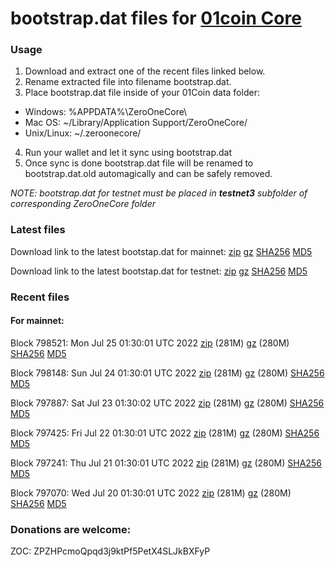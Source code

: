 # bootstrap.dat files for [01coin Core](https://01coin.io)

### Usage

1. Download and extract one of the recent files linked below.
2. Rename extracted file into filename bootstrap.dat.
3. Place bootstrap.dat file inside of your 01Coin data folder:
 - Windows: %APPDATA%\ZeroOneCore\
 - Mac OS: ~/Library/Application Support/ZeroOneCore/
 - Unix/Linux: ~/.zeroonecore/
4. Run your wallet and let it sync using bootstrap.dat
5. Once sync is done bootstrap.dat file will be renamed to bootstrap.dat.old automagically and can be safely removed.

_NOTE: bootstrap.dat for testnet must be placed in **testnet3** subfolder of corresponding ZeroOneCore folder_

### Latest files
Download link to the latest bootstap.dat for mainnet: [zip](https://files.01coin.io/mainnet/bootstrap.dat.zip) [gz](https://files.01coin.io/mainnet/bootstrap.dat.tar.gz) [SHA256](https://files.01coin.io/mainnet/sha256.txt) [MD5](https://files.01coin.io/mainnet/md5.txt)

Download link to the latest bootstap.dat for testnet: [zip](https://files.01coin.io/testnet/bootstrap.dat.zip) [gz](https://files.01coin.io/testnet/bootstrap.dat.tar.gz) [SHA256](https://files.01coin.io/testnet/sha256.txt) [MD5](https://files.01coin.io/testnet/md5.txt)

### Recent files

#### For mainnet:

Block 798521: Mon Jul 25 01:30:01 UTC 2022 [zip](https://files.01coin.io/mainnet/2022-07-25/bootstrap.dat.zip) (281M) [gz](https://files.01coin.io/mainnet/2022-07-25/bootstrap.dat.tar.gz) (280M) [SHA256](https://files.01coin.io/mainnet/2022-07-25/sha256.txt) [MD5](https://files.01coin.io/mainnet/2022-07-25/md5.txt)

Block 798148: Sun Jul 24 01:30:01 UTC 2022 [zip](https://files.01coin.io/mainnet/2022-07-24/bootstrap.dat.zip) (281M) [gz](https://files.01coin.io/mainnet/2022-07-24/bootstrap.dat.tar.gz) (280M) [SHA256](https://files.01coin.io/mainnet/2022-07-24/sha256.txt) [MD5](https://files.01coin.io/mainnet/2022-07-24/md5.txt)

Block 797887: Sat Jul 23 01:30:02 UTC 2022 [zip](https://files.01coin.io/mainnet/2022-07-23/bootstrap.dat.zip) (281M) [gz](https://files.01coin.io/mainnet/2022-07-23/bootstrap.dat.tar.gz) (280M) [SHA256](https://files.01coin.io/mainnet/2022-07-23/sha256.txt) [MD5](https://files.01coin.io/mainnet/2022-07-23/md5.txt)

Block 797425: Fri Jul 22 01:30:01 UTC 2022 [zip](https://files.01coin.io/mainnet/2022-07-22/bootstrap.dat.zip) (281M) [gz](https://files.01coin.io/mainnet/2022-07-22/bootstrap.dat.tar.gz) (280M) [SHA256](https://files.01coin.io/mainnet/2022-07-22/sha256.txt) [MD5](https://files.01coin.io/mainnet/2022-07-22/md5.txt)

Block 797241: Thu Jul 21 01:30:01 UTC 2022 [zip](https://files.01coin.io/mainnet/2022-07-21/bootstrap.dat.zip) (281M) [gz](https://files.01coin.io/mainnet/2022-07-21/bootstrap.dat.tar.gz) (280M) [SHA256](https://files.01coin.io/mainnet/2022-07-21/sha256.txt) [MD5](https://files.01coin.io/mainnet/2022-07-21/md5.txt)

Block 797070: Wed Jul 20 01:30:01 UTC 2022 [zip](https://files.01coin.io/mainnet/2022-07-20/bootstrap.dat.zip) (281M) [gz](https://files.01coin.io/mainnet/2022-07-20/bootstrap.dat.tar.gz) (280M) [SHA256](https://files.01coin.io/mainnet/2022-07-20/sha256.txt) [MD5](https://files.01coin.io/mainnet/2022-07-20/md5.txt)


### Donations are welcome:

ZOC: ZPZHPcmoQpqd3j9ktPf5PetX4SLJkBXFyP
